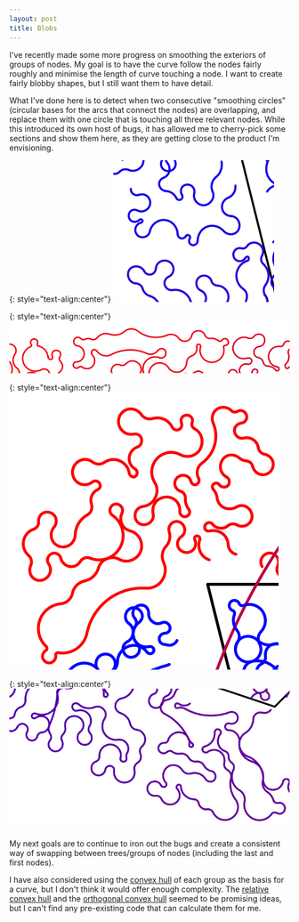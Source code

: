 ```yaml
---
layout: post
title: Blobs
---
```


I've recently made some more progress on smoothing the exteriors of groups of nodes. My goal is to have the curve follow the nodes fairly roughly and minimise the length of curve touching a node. I want to create fairly blobby shapes, but I still want them to have detail.

What I've done here is to detect when two consecutive "smoothing circles" (circular bases for the arcs that connect the nodes) are overlapping, and replace them with one circle that is touching all three relevant nodes. While this introduced its own host of bugs, it has allowed me to cherry-pick some sections and show them here, as they are getting close to the product I'm envisioning.

{: style="text-align:center"}
![A cherry-picked example of what a smooth group of nodes could look like.](https://raw.githubusercontent.com/MichaelMBradley/Detailing/main/docs/_assets/06-30/blobby1.png)

{: style="text-align:center"}
![A cherry-picked example of what a smooth group of nodes could look like.](https://raw.githubusercontent.com/MichaelMBradley/Detailing/main/docs/_assets/06-30/blobby2.png)

{: style="text-align:center"}
![A cherry-picked example of what a smooth group of nodes could look like.](https://raw.githubusercontent.com/MichaelMBradley/Detailing/main/docs/_assets/06-30/blobby3.png)

{: style="text-align:center"}
![A cherry-picked example of what a smooth group of nodes could look like.](https://raw.githubusercontent.com/MichaelMBradley/Detailing/main/docs/_assets/06-30/blobby4.png)

My next goals are to continue to iron out the bugs and create a consistent way of swapping between trees/groups of nodes (including the last and first nodes).

I have also considered using the [convex hull](https://en.wikipedia.org/wiki/Convex_hull) of each group as the basis for a curve, but I don't think it would offer enough complexity. The [relative convex hull](https://en.wikipedia.org/wiki/Relative_convex_hull) and the [orthogonal convex hull](https://en.wikipedia.org/wiki/Orthogonal_convex_hull) seemed to be promising ideas, but I can't find any pre-existing code that can calculate them for me.
